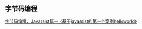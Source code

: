 字节码编程
---
[字节码编程，Javassist篇一《基于javassist的第一个案例helloworld》](https://mp.weixin.qq.com/s?__biz=MzIxMDAwMDAxMw==&mid=2650725304&idx=1&sn=e04d2b095cb713121e53bf9a0bcd4652&chksm=8f613a5ab816b34cf357415ce2102e978e9516ddb0fe8c851b22c605ab6f2b3ea5da1a93392b&scene=178&cur_album_id=1336905100505464832#rd)